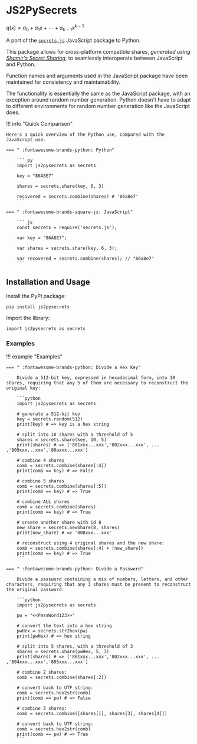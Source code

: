 # JS2PySecrets

$q(x) = a_0 + a_1x + \dotsi + a_{k-1}x^{k-1}$

A port of the [`secrets.js`](https://github.com/grempe/secrets.js) JavaScript package to Python. 

This package allows for cross-platform compatible shares, *generated using [Shamir's Secret Sharing](http://en.wikipedia.org/wiki/Shamir's_Secret_Sharing)*, to seamlessly interoperate between JavaScript and Python.

Function names and arguments used in the JavaScript package have been maintained for consistency and maintainability. 

The functionality is essentially the same as the JavaScript package, with an exception around random number generation.  Python doesn't have to adapt to different environments for random number generation like the JavaScript does.

!!! info "Quick Comparison"

	Here's a quick overview of the Python use, compared with the JavaScript use.

	=== " :fontawesome-brands-python: Python"

		``` py
		import js2pysecrets as secrets
	
		key = "86A8E7"
	
		shares = secrets.share(key, 6, 3)
		
		recovered = secrets.combine(shares) # '86a8e7'
		```

	=== " :fontawesome-brands-square-js: JavaScript"

		``` js
		const secrets = require('secrets.js');
	
		var key = "86A8E7";
	
		var shares = secrets.share(key, 6, 3);
		
		var recovered = secrets.combine(shares); // "86a8e7"
		```

## Installation and Usage

Install the PyPI package:

```
pip install js2pysecrets
```

Import the library:

```
import js2pysecrets as secrets
```

### Examples

!!! example "Examples"

	=== " :fontawesome-brands-python: Divide a Hex Key"

		Divide a 512-bit key, expressed in hexadecimal form, into 10 shares, requiring that any 5 of them are necessary to reconstruct the original key:

		```python
		import js2pysecrets as secrets

		# generate a 512-bit key
		key = secrets.random(512) 
		print(key) # => key is a hex string

		# split into 10 shares with a threshold of 5
		shares = secrets.share(key, 10, 5)
		print(shares) # => ['801xxx...xxx','802xxx...xxx', ... ,'809xxx...xxx','80axxx...xxx']

		# combine 4 shares
		comb = secrets.combine(shares[:4])
		print(comb == key) # => False

		# combine 5 shares
		comb = secrets.combine(shares[:5])
		print(comb == key) # => True

		# combine ALL shares
		comb = secrets.combine(shares)
		print(comb == key) # => True

		# create another share with id 8
		new_share = secrets.newShare(8, shares)
		print(new_share) # => '808xxx...xxx'

		# reconstruct using 4 original shares and the new share:
		comb = secrets.combine(shares[:4] + [new_share])
		print(comb == key) # => True
		```

	=== " :fontawesome-brands-python: Divide a Password"

		Divide a password containing a mix of numbers, letters, and other characters, requiring that any 3 shares must be present to reconstruct the original password:

		```python
		import js2pysecrets as secrets

		pw = "<<PassWord123>>"

		# convert the text into a hex string
		pwHex = secrets.str2hex(pw)
		print(pwHex) # => hex string

		# split into 5 shares, with a threshold of 3
		shares = secrets.share(pwHex, 5, 3)
		print(shares) # => ['801xxx...xxx','802xxx...xxx', ... ,'804xxx...xxx','805xxx...xxx']

		# combine 2 shares:
		comb = secrets.combine(shares[:2])

		# convert back to UTF string:
		comb = secrets.hex2str(comb)
		print(comb == pw) # => False

		# combine 3 shares:
		comb = secrets.combine([shares[1], shares[3], shares[4]])

		# convert back to UTF string:
		comb = secrets.hex2str(comb)
		print(comb == pw) # => True
		```





